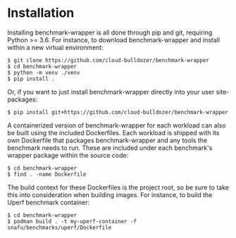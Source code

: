 # Installation

Installing benchmark-wrapper is all done through pip and git, requiring Python >= 3.6. For instance, to download benchmark-wrapper and install within a new virtual environment:

```console
$ git clone https://github.com/cloud-bulldozer/benchmark-wrapper
$ cd benchmark-wrapper
$ python -m venv ./venv
$ pip install .
```

Or, if you want to just install benchmark-wrapper directly into your user site-packages:

```console
$ pip install git+https://github.com/cloud-bulldozer/benchmark-wrapper
```

A containerized version of benchmark-wrapper for each workload can also be built using the included Dockerfiles. Each workload is shipped with its own Dockerfile that packages benchmark-wrapper and any tools the benchmark needs to run. These are included under each benchmark's wrapper package within the source code:

```console
$ cd benchmark-wrapper
$ find . -name Dockerfile
```

The build context for these Dockerfiles is the project root, so be sure to take this into consideration when building images. For instance, to build the Uperf benchmark container:

```console
$ cd benchmark-wrapper
$ podman build . -t my-uperf-container -f snafu/benchmarks/uperf/Dockerfile
```
